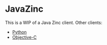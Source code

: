 JavaZinc
========

This is a WIP of a Java Zinc client.
Other clients:
  - [Python](https://github.com/mindsnacks/Zinc)
  - [Objective-C](https://github.com/mindsnacks/Zinc-ObjC/)
